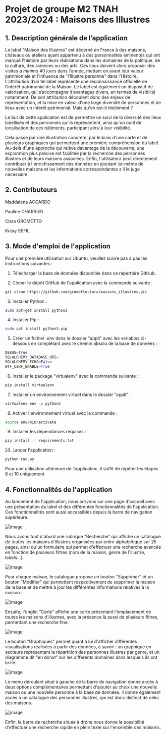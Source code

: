 # Projet de groupe M2 TNAH 2023/2024 : Maisons des Illustres

## 1. Description générale de l’application

Le label "Maison des Illustres" est décerné en France à des maisons, châteaux ou ateliers ayant appartenu à des personnalités éminentes qui ont marqué l'histoire par leurs réalisations dans les domaines de la politique, de la culture, des sciences ou des arts. Ces lieux doivent alors proposer des visites *a minima* 40 jours dans l'année, mettant en avant leur valeur patrimoniale et l'influence de "l'illustre personne" dans l'Histoire. L’attribution d’un tel label représente une reconnaissance officielle de l’intérêt patrimonial de la Maison. Le label est également un dispositif de valorisation, qui s’accompagne d’avantages divers, en termes de visibilité notamment. De son attribution découlent donc des enjeux de représentation, et la mise en valeur d'une large diversité de personnes et de lieux avec un intérêt patrimonial. Mais qu'en est-il réellement ? 

Le but de cette application est de permettre un suivi de la diversité des lieux labellisés et des personnes qu'ils représentent, ainsi qu'un outil de localisation de ces bâtiments, participant ainsi à leur visibilité. 

Cela passe par une illustration concrète, par le biais d'une carte et de plusieurs graphiques qui permettent une première compréhension du label. Au-delà d'une approche qui relève davantage de la découverte, une exploration plus précise est facilitée par la recherche des personnes illustres et de leurs maisons associées. Enfin, l'utilisateur peut directement contribuer à l'enrichissement des données en ajoutant lui-même de nouvelles maisons et les informations correspondantes s'il le juge nécessaire.

## 2. Contributeurs

Maddalena ACCARDO

Pauline CHARRIER

Clara GROMETTO

Kutay SEFIL

## 3. Mode d'emploi de l'application 

Pour une première utilisation sur Ubuntu, veuillez suivre pas à pas les instructions suivantes :

1. Télécharger la base de données disponible dans ce répertoire GitHub. 

2. Cloner le dépôt GitHub de l'application avec la commande suivante : 
```bash
git clone https://github.com/gromettoclara/maisons_illustres.git
```
   
3.  Installer Python :
```bash
sudo apt-get install python3
```

4. Installer Pip :
 ```bash
sudo apt install python3-pip
```

5. Créer un fichier .env dans le dossier "appli" avec les variables ci-dessous en complétant avec le chemin absolu de la base de données : 
```Python
DEBUG=True
SQLALCHEMY_DATABASE_URI=
SQLALCHEMY_ECHO=False
WTF_CSRF_ENABLE=True
```

6. Installer le package "virtualenv" avec la commande suivante :
```bash
pip install virtualenv
```

7. Installer un environnement virtuel dans le dossier "appli" :
```bash
virtualenv env -p python3
```

8. Activer l'environnement virtuel avec la commande : 
```bash
source env/bin/activate
```

9. Installer les dépendances requises : 
```bash
pip install -r requirements.txt
```

10. Lancer l'application :
```bash
python run.py
```

Pour une utilisation ultérieure de l'application, il suffit de répéter les étapes 8 et 10 uniquement.

## 4. Fonctionnalités de l'application

Au lancement de l'application, nous arrivons sur une page d'accueil avec une présentation du label et des différentes fonctionnalités de l'application. Ces fonctionnalités sont aussi accessibles depuis la barre de navigation supérieure.

![image](https://github.com/gromettoclara/maisons_illustres/assets/152982679/8fddbac9-09f4-42da-a348-9a1413fa4993)

Nous avons tout d'abord une rubrique "Recherche" qui affiche un catalogue de toutes les maisons d'illustres organisées par ordre alphabétique sur 25 pages, ainsi qu'un formulaire qui permet d'effectuer une recherche avancée en fonction de plusieurs filtres (nom de la maison, genre de l'illustre, labels...). 

![image](https://github.com/gromettoclara/maisons_illustres/assets/152982679/f232039a-beab-4c22-b8ce-1dc2845dc008)

Pour chaque maison, le catalogue propose un bouton "Supprimer" et un bouton "Modifier" qui permettent respectivement de supprimer la maison de la base et de mettre à jour les différentes informations relatives à la maison.

![image](https://github.com/gromettoclara/maisons_illustres/assets/152982679/67cb5bd5-74ef-4b6f-80db-988dcb4b6e65)

Ensuite, l'onglet "Carte" affiche une carte présentant l'emplacement de toutes les maisons d'illustres, avec la présence là aussi de plusieurs filtres, permettant une recherche fine.

![image](https://github.com/gromettoclara/maisons_illustres/assets/152982679/4f33f208-7996-48a2-9ab5-1bb9b47899fa)

Le bouton "Graphiques" permet quant à lui d'afficher différentes visualisations réalisées à partir des données, à savoir : un graphique en secteurs représentant la répartition des personnes illustres par genre, et un diagramme dit "en donut" sur les différents domaines dans lesquels ils ont brillé. 

![image](https://github.com/gromettoclara/maisons_illustres/assets/152982679/8c2ebc88-5f63-43ea-94cb-5d8ef8b03100)

Le menu déroulant situé à gauche de la barre de navigation donne accès à deux options complémentaires permettant d'ajouter au choix une nouvelle maison ou une nouvelle personne à la base de données. Il donne également accès à un catalogue des personnes illustres, qui est donc distinct de celui des maisons.

![image](https://github.com/gromettoclara/maisons_illustres/assets/152982679/2830e50c-fda3-424b-9ab0-e600be38da61)

Enfin, la barre de recherche située à droite nous donne la possibilité d'effectuer une recherche rapide en plein texte sur l'ensemble des maisons.



